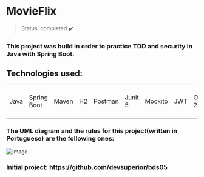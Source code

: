 <h1> MovieFlix </h1>

> Status: completed ✔️

### This project was build in order to practice TDD and security in Java with Spring Boot.
## Technologies used:

<table>
  <tr>
    <td>Java</td>
    <td>Spring Boot</td>
    <td>Maven</td>
     <td>H2</td>
    <td>Postman</td>
    <td>Junit 5</td>
    <td>Mockito</td>
    <td>JWT</td>
    <td>OAuth 2</td>
    <td>Spring Tool Suite 4</td>
  </tr>
</table>

### The UML diagram and the rules for this project(written in Portuguese) are the following ones:

![image](https://github.com/Rafaelse6/client-crud/assets/64181619/87b44076-336b-44a4-ab01-ad26d95011fc)

### Initial project: https://github.com/devsuperior/bds05
